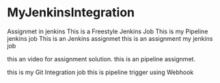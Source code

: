 # MyJenkinsIntegration
Assignmet in jenkins
This is a Freestyle Jenkins Job
This is my Pipeline jenkins job
This is an Jenkins assignmet
this is an assignment
my jenkins job


this an video for assignment solution.
this is an pipeline assignmet.




this is my Git Integration job
this is pipeline trigger using Webhook
